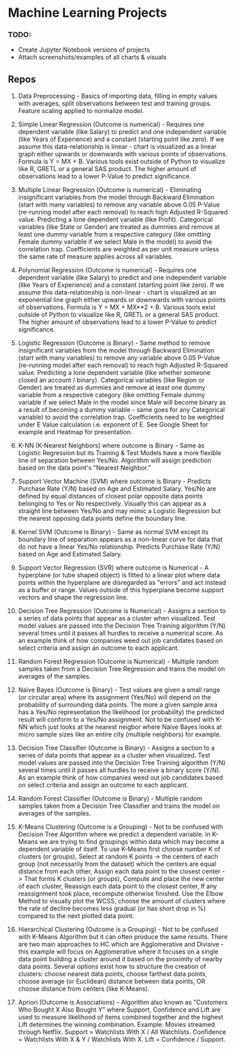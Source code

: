 # Machine Learning Projects

### TODO:
- Create Jupyter Notebook versions of projects
- Attach screenshots/examples of all charts & visuals

## Repos

1. Data Preprocessing - Basics of importing data, filling in empty values with averages, split observations between test and training groups. Feature scaling applied to normalize model.

2. Simple Linear Regression (Outcome is numerical) - Requires one dependent variable (like Salary) to predict and one independent variable (like Years of Experience) and a constant (starting point like zero). If we assume this data-relationship is linear - chart is visualized as a linear graph either upwards or downwards with various points of observations. Formula is Y = MX + B. Various tools exist outside of Python to visualize like R, GRETL or a general SAS product. The higher amount of observations lead to a lower P-Value to predict significance.

3. Multiple Linear Regression (Outcome is numerical) - Eliminating insignificant variables from the model through Backward Elimination (start with many variables) to remove any variable above 0.05 P-Value (re-running model after each removal) to reach high Adjusted R-Squared value. Predicting a lone dependent variable (like Profit). Categorical variables (like State or Gender) are treated as dummies and remove at least one dummy variable from a respective category (like omitting Female dummy variable if we select Male in the model) to avoid the correlation trap. Coefficients are weighted as per unit measure unless the same rate of measure applies across all variables.

4. Polynomial Regression (Outcome is numerical) - Requires one dependent variable (like Salary) to predict and one independent variable (like Years of Experience) and a constant (starting point like zero). If we assume this data-relationship is non-linear - chart is visualized as an exponential line graph either upwards or downwards with various points of observations. Formula is Y = MX + MX**2 + B. Various tools exist outside of Python to visualize like R, GRETL or a general SAS product. The higher amount of observations lead to a lower P-Value to predict significance.

5. Logistic Regression (Outcome is Binary) - Same method to remove insignificant variables from the model through Backward Elimination (start with many variables) to remove any variable above 0.05 P-Value (re-running model after each removal) to reach high Adjusted R-Squared value. Predicting a lone dependent variable (like whether someone closed an account / binary). Categorical variables (like Region or Gender) are treated as dummies and remove at least one dummy variable from a respective category (like omitting Female dummy variable if we select Male in the model since Male will become binary as a result of becoming a dummy variable - same goes for any Categorical variable) to avoid the correlation trap. Coefficients need to be weighted under E Value calculation i.e. exponent of E. See Google Sheet for example and Heatmap for presentation.

6. K-NN (K-Nearest Neighbors) where outcome is Binary - Same as Logistic Regression but its Training & Test Models have a more flexible line of separation between Yes/No. Algorithm will assign prediction based on the data point's "Nearest Neighbor."

7. Support Vector Machine (SVM) where outcome is Binary - Predicts Purchase Rate (Y/N) based on Age and Estimated Salary. Yes/No are defined by equal distances of closest polar opposite data points belonging to Yes or No respectively. Visually this can appear as a straight line between Yes/No and may mimic a Logistic Regression but the nearest opposing data points define the boundary line.

8. Kernel SVM (Outcome is Binary) - Same as normal SVM except its boundary line of separation appears as a non-linear curve for data that do not have a linear Yes/No relationship. Predicts Purchase Rate (Y/N) based on Age and Estimated Salary.

9. Support Vector Regression (SVR) where outcome is Numerical - A hyperplane (or tube shaped object) is fitted to a linear plot where data points within the hyperplane are disregarded as "errors" and act instead as a buffer or range. Values outside of this hyperplane become support vectors and shape the regression line.

10. Decision Tree Regression (Outcome is Numerical) - Assigns a section to a series of data points that appear as a cluster when visualized. Test model values are passed into the Decision Tree Training algorithm (Y/N) several times until it passes all hurdles to receive a numerical score. As an example think of how companies weed out job candidates based on select criteria and assign an outcome to each applicant.

11. Random Forest Regression (Outcome is Numerical) - Multiple random samples taken from a Decision Tree Regression and trains the model on averages of the samples.

12. Naive Bayes (Outcome is Binary) - Test values are given a small range (or circular area) where its assignment (Yes/No) will depend on the probability of surrounding data points. The more a given sample area has a Yes/No representation the likelihood (or probability) the predicted result will conform to a Yes/No assignment. Not to be confused with K-NN which just looks at the nearest neigbor where Naive Bayes looks at micro sample sizes like an entire city (multiple neighbors) for example.

13. Decision Tree Classifier (Outcome is Binary) - Assigns a section to a series of data points that appear as a cluster when visualized. Test model values are passed into the Decision Tree Training algorithm (Y/N) several times until it passes all hurdles to receive a binary score (Y/N). As an example think of how companies weed out job candidates based on select criteria and assign an outcome to each applicant.

14. Random Forest Classifier (Outcome is Binary) - Multiple random samples taken from a Decision Tree Classifier and trains the model on averages of the samples.

15. K-Means Clustering (Outcome is a Grouping) - Not to be confused with Decision Tree Algorithm where we predict a dependent variable. In K-Means we are trying to find groupings within data which may become a dependent variable of itself. To use K-Means first choose number K of clusters (or groups), Select at random K points -> the centers of each group (not necessarily from the dataset) which the centers are equal distance from each other, Assign each data point to the closest center -> That forms K clusters (or groups), Compute and place the new center of each cluster, Reassign each data point to the closest center, If any reassignment took place, recompute otherwise finished. Use the Elbow Method to visually plot the WCSS, choose the amount of clusters where the rate of decline becomes less gradual (or has short drop in %) compared to the next plotted data point.

16. Hierarchical Clustering (Outcome is a Grouping) - Not to be confused with K-Means Algorithm but it can often produce the same results. There are two main approaches to HC which are Agglomerative and Divisive - this example will focus on Agglomerative where it focuses on a single data point building a cluster around it based on the proximity of nearby data points. Several options exist how to structure the creation of clusters: choose nearest data points, choose farthest data points, choose average (or Euclidean) distance between data points, OR choose distance from centers (like K-Means).

17. Apriori (Outcome is Associations) - Algorithm also known as "Customers Who Bought X Also Bought Y" where Support, Confidence and Lift are used to measure likelihood of items combined together and the highest Lift determines the winning combination. Example: Movies streamed through Netflix. Support = Watchlists With X / All Watchlists. Confidence = Watchlists With X & Y / Watchlists With X. Lift = Confidence / Support.
